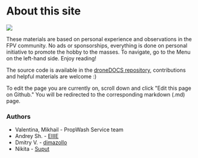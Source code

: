 # About this site

![](/assets/hero-bg.jpg)

These materials are based on personal experience and observations in the FPV community. No ads or sponsorships, everything is done on personal initiative to promote the hobby to the masses.
To navigate, go to the Menu on the left-hand side. Enjoy reading!

The source code is available in the [droneDOCS repository](https://github.com/ikherty/droneDOCS), contributions and helpful materials are welcome :)

To edit the page you are currently on, scroll down and click "Edit this page on Github." You will be redirected to the corresponding markdown (.md) page.

### Authors

- Valentina, Mikhail - PropWash Service team
- Andrey Sh. - [EIIIE](https://github.com/EIIIE)
- Dmitry V. - [dimazollo](https://github.com/dimazollo)
- Nikita - [Suput](https://github.com/Suput)

